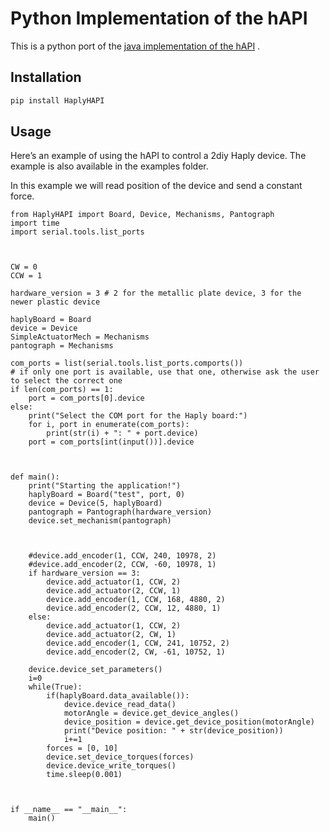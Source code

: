 # Python Implementation of the hAPI

This is a python port of the [java implementation of the hAPI](https://gitlab.com/Haply/hAPI) .

## Installation

```bash
pip install HaplyHAPI
```

## Usage

Here’s an example of using the hAPI to control a 2diy Haply device. The example is also available in the examples folder.

In this example we will read position of the device and send a constant force.

```
from HaplyHAPI import Board, Device, Mechanisms, Pantograph
import time
import serial.tools.list_ports



CW = 0
CCW = 1

hardware_version = 3 # 2 for the metallic plate device, 3 for the newer plastic device

haplyBoard = Board
device = Device
SimpleActuatorMech = Mechanisms
pantograph = Mechanisms

com_ports = list(serial.tools.list_ports.comports())
# if only one port is available, use that one, otherwise ask the user to select the correct one
if len(com_ports) == 1:
    port = com_ports[0].device
else:
    print("Select the COM port for the Haply board:")
    for i, port in enumerate(com_ports):
        print(str(i) + ": " + port.device)
    port = com_ports[int(input())].device



def main():
    print("Starting the application!")
    haplyBoard = Board("test", port, 0)
    device = Device(5, haplyBoard)
    pantograph = Pantograph(hardware_version)
    device.set_mechanism(pantograph)

    

    #device.add_encoder(1, CCW, 240, 10978, 2)
    #device.add_encoder(2, CCW, -60, 10978, 1)
    if hardware_version == 3:
        device.add_actuator(1, CCW, 2)
        device.add_actuator(2, CCW, 1)
        device.add_encoder(1, CCW, 168, 4880, 2)
        device.add_encoder(2, CCW, 12, 4880, 1)
    else:
        device.add_actuator(1, CCW, 2)
        device.add_actuator(2, CW, 1)
        device.add_encoder(1, CCW, 241, 10752, 2)
        device.add_encoder(2, CW, -61, 10752, 1)

    device.device_set_parameters()
    i=0
    while(True):
        if(haplyBoard.data_available()):
            device.device_read_data()
            motorAngle = device.get_device_angles()
            device_position = device.get_device_position(motorAngle)
            print("Device position: " + str(device_position))
            i+=1
        forces = [0, 10]
        device.set_device_torques(forces)
        device.device_write_torques()
        time.sleep(0.001)



if __name__ == "__main__":
    main()
```



